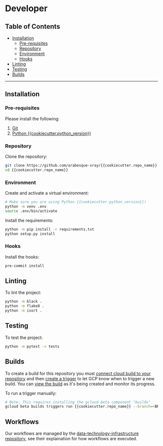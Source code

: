 # Developer

## Table of Contents

* [Installation](#installation)
    * [Pre-requisites](#pre-requisites)
    * [Repository](#repository)
    * [Environment](#environment)
    * [Hooks](#hooks)
* [Linting](#linting)
* [Testing](#testing)
* [Builds](#builds)

---

## Installation

### Pre-requisites

Please install the following:

1. [Git](https://git-scm.com/book/en/v2/Getting-Started-Installing-Git)
2. [Python {{cookiecutter.python_version}}](https://www.python.org/downloads/)

### Repository

Clone the repository:

```bash
git clone https://github.com/arabesque-sray/{{cookiecutter.repo_name}}
cd {{cookiecutter.repo_name}}
```

### Environment

Create and activate a virtual environment:

```bash
# Make sure you are using Python {{cookiecutter.python_version}}!
python -m venv .env
source .env/bin/activate
```

Install the requirements:

```bash
python -m pip install -r requirements.txt
python setup.py install
```

### Hooks

Install the hooks:

```bash
pre-commit install
```

## Linting

To lint the project:

```bash
python -m black .
python -m flake8 .
python -m isort .
```

## Testing

To test the project:

```bash
python -m pytest -v tests
```

## Builds

To create a build for this repository you must [connect cloud build to your repository](https://cloud.google.com/build/docs/automate-builds#connect_to_your_repository) and then [create a trigger](https://cloud.google.com/build/docs/automate-builds#create_a_trigger) to let GCP know when to trigger a new build. You can [view the build](https://cloud.google.com/build/docs/automate-builds#view_build_details) as it's being created and monitor its progress.

To run a trigger manually:

```bash
# Note: This requires installing the gcloud beta component "builds"
gcloud beta builds triggers run {{cookiecutter.repo_name}} --branch=<BRANCH-NAME>
```

## Workflows

Our workflows are managed by the [data-technology-infrastructure repository](https://github.com/arabesque-sray/data-technology-infrastructure), see their explaination for how workflows are executed.
